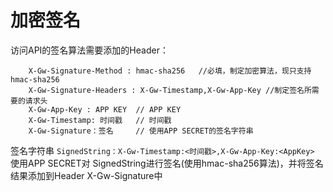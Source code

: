 

# 加密签名
访问API的签名算法需要添加的Header：  
``` 
    X-Gw-Signature-Method : hmac-sha256   //必填，制定加密算法，现只支持hmac-sha256
    X-Gw-Signature-Headers : X-Gw-Timestamp,X-Gw-App-Key //制定签名所需要的请求头 
    X-Gw-App-Key : APP KEY  // APP KEY
    X-Gw-Timestamp: 时间戳   // 时间戳
    X-Gw-Signature：签名     // 使用APP SECRET的签名字符串
```

签名字符串 
`SignedString：X-Gw-Timestamp:<时间戳>,X-Gw-App-Key:<AppKey>`  
使用APP SECRET对 SignedString进行签名(使用hmac-sha256算法)，并将签名结果添加到Header X-Gw-Signature中


